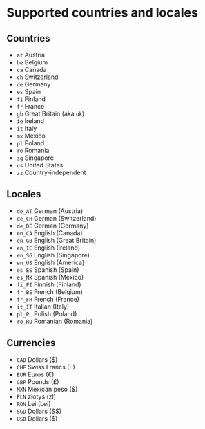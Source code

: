 # Supported countries and locales

## Countries

- `at` Austria
- `be` Belgium
- `ca` Canada
- `ch` Switzerland
- `de` Germany
- `es` Spain
- `fi` Finland
- `fr` France
- `gb` Great Britain (aka `uk`)
- `ie` Ireland
- `it` Italy
- `mx` Mexico
- `pl` Poland
- `ro` Romania
- `sg` Singapore
- `us` United States
- `zz` Country-independent

## Locales

- `de_AT` German (Austria)
- `de_CH` German (Switzerland)
- `de_DE` German (Germany)
- `en_CA` English (Canada)
- `en_GB` English (Great Britain)
- `en_IE` English (Ireland)
- `en_SG` English (Singapore)
- `en_US` English (America)
- `es_ES` Spanish (Spain)
- `es_MX` Spanish (Mexico)
- `fi_FI` Finnish (Finland)
- `fr_BE` French (Belgium)
- `fr_FR` French (France)
- `it_IT` Italian (Italy)
- `pl_PL` Polish (Poland)
- `ro_RO` Romanian (Romania)

## Currencies

- `CAD` Dollars ($)
- `CHF` Swiss Francs (F)
- `EUR` Euros (€)
- `GBP` Pounds (£)
- `MXN` Mexican peso ($)
- `PLN` złotys (zł)
- `RON` Lei (Lei)
- `SGD` Dollars (S$)
- `USD` Dollars ($)
